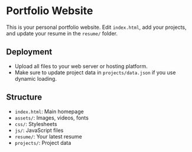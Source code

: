 # Portfolio Website

This is your personal portfolio website. Edit `index.html`, add your projects, and update your resume in the `resume/` folder.

## Deployment
- Upload all files to your web server or hosting platform.
- Make sure to update project data in `projects/data.json` if you use dynamic loading.

## Structure
- `index.html`: Main homepage
- `assets/`: Images, videos, fonts
- `css/`: Stylesheets
- `js/`: JavaScript files
- `resume/`: Your latest resume
- `projects/`: Project data
